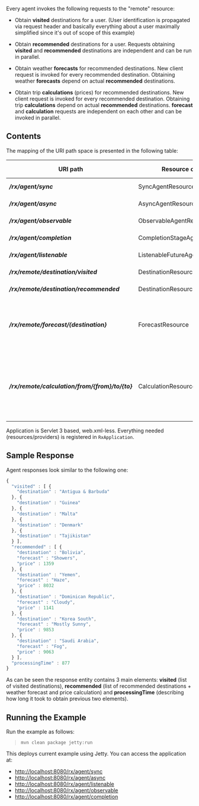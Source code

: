 
Every agent invokes the following requests to the "remote" resource:

-   Obtain **visited** destinations for a user. (User identification is
    propagated via request header and basically everything about a user
    maximally simplified since it's out of scope of this example)

-   Obtain **recommended** destinations for a user. Requests obtaining
    **visited** and **recommended** destinations are independent and can
    be run in parallel.

-   Obtain weather **forecasts** for recommended destinations. New
    client request is invoked for every recommended destination.
    Obtaining weather **forecasts** depend on actual
    **recommended** destinations.

-   Obtain trip **calculations** (prices) for recommended destinations.
    New client request is invoked for every recommended destination.
    Obtaining trip **calculations** depend on actual
    **recommended** destinations. **forecast** and **calculation**
    requests are independent on each other and can be invoked
    in parallel.

Contents
--------

The mapping of the URI path space is presented in the following table:

URI path                                           | Resource class                  | HTTP methods   | Allowed values
-------------------------------------------------- | ------------------------------- | -------------- | ------------------------------------------------------------------------------
**_/rx/agent/sync_**                               | SyncAgentResource               | GET            | returns JSON
**_/rx/agent/async_**                              | AsyncAgentResource              | GET            | returns JSON
**_/rx/agent/observable_**                         | ObservableAgentResource         | GET            | returns JSON
**_/rx/agent/completion_**                         | CompletionStageAgentResource    | GET            | returns JSON
**_/rx/agent/listenable_**                         | ListenableFutureAgentResource   | GET            | returns JSON
**_/rx/remote/destination/visited_**               | DestinationResource             | GET            | returns JSON
**_/rx/remote/destination/recommended_**           | DestinationResource             | GET            | returns JSON
**_/rx/remote/forecast/{destination}_**            | ForecastResource                | GET            | destination - name of a country; returns XML (random value)
**_/rx/remote/calculation/from/{from}/to/{to}_**   | CalculationResource             | GET            | from - name of a country, to - name of a country; returns XML (random value)

Application is Servlet 3 based, web.xml-less. Everything needed (resources/providers) is registered in `RxApplication`.

Sample Response
---------------

Agent responses look similar to the following one:

```javascript
{
  "visited" : [ {
    "destination" : "Antigua & Barbuda"
  }, {
    "destination" : "Guinea"
  }, {
    "destination" : "Malta"
  }, {
    "destination" : "Denmark"
  }, {
    "destination" : "Tajikistan"
  } ],
  "recommended" : [ {
    "destination" : "Bolivia",
    "forecast" : "Showers",
    "price" : 1359
  }, {
    "destination" : "Yemen",
    "forecast" : "Haze",
    "price" : 8032
  }, {
    "destination" : "Dominican Republic",
    "forecast" : "Cloudy",
    "price" : 1141
  }, {
    "destination" : "Korea South",
    "forecast" : "Mostly Sunny",
    "price" : 9853
  }, {
    "destination" : "Saudi Arabia",
    "forecast" : "Fog",
    "price" : 9063
  } ],
  "processingTime" : 877
}
```

As can be seen the response entity contains 3 main elements: **visited**
(list of visited destinations), **recommended** (list of recommended
destinations + weather forecast and price calculation) and
**processingTime** (describing how long it took to obtain previous two
elements).

Running the Example
-------------------

Run the example as follows:

>     mvn clean package jetty:run

This deploys current example using Jetty. You can access the application at:

-   <http://localhost:8080/rx/agent/sync>
-   <http://localhost:8080/rx/agent/async>
-   <http://localhost:8080/rx/agent/listenable>
-   <http://localhost:8080/rx/agent/observable>
-   <http://localhost:8080/rx/agent/completion>

